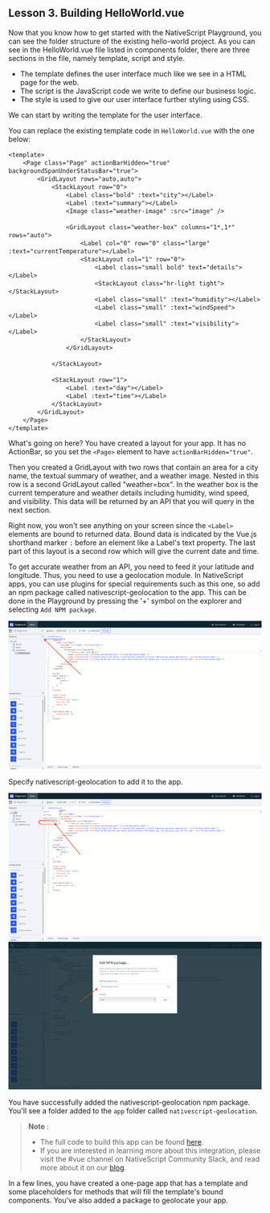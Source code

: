 ## Lesson 3. Building HelloWorld.vue

Now that you know how to get started with the NativeScript Playground, you can see the folder structure of the existing hello-world project. As you can see in the HelloWorld.vue file listed in components folder, there are three sections in the file, namely template, script and style. 

*  The template defines the user interface much like we see in a HTML page for the web. 
* The script is the JavaScript code we write to define our business logic.
* The style is used to give our user interface further styling using CSS.

We can start by writing the template for the user interface. 

You can replace the existing template code in `HelloWorld.vue` with the one below:

```
<template>
	<Page class="Page" actionBarHidden="true" backgroundSpanUnderStatusBar="true">
		<GridLayout rows="auto,auto">
			<StackLayout row="0">
				<Label class="bold" :text="city"></Label>
				<Label :text="summary"></Label>
				<Image class="weather-image" :src="image" />

				<GridLayout class="weather-box" columns="1*,1*" rows="auto">
					<Label col="0" row="0" class="large" :text="currentTemperature"></Label>
					<StackLayout col="1" row="0">
						<Label class="small bold" text="details"></Label>
						<StackLayout class="hr-light tight"></StackLayout>
						<Label class="small" :text="humidity"></Label>
						<Label class="small" :text="windSpeed"></Label>
						<Label class="small" :text="visibility"></Label>
					</StackLayout>
				</GridLayout>
			
			</StackLayout>
			
			<StackLayout row="1">
				<Label :text="day"></Label>
				<Label :text="time"></Label>
			</StackLayout>
		</GridLayout>
	</Page>
</template>
```

What's going on here? You have created a layout for your app. It has no ActionBar, so you set the `<Page>` element to have `actionBarHidden="true"`. 

Then you created a GridLayout with two rows that contain an area for a city name, the textual summary of weather, and a weather image. Nested in this row is a second GridLayout called "weather=box". In the weather box is the current temperature and weather details including humidity, wind speed, and visibility. This data will be returned by an API that you will query in the next section. 

Right now, you won't see anything on your screen since the `<Label>` elements are bound to returned data. Bound data is indicated by the Vue.js shorthand marker `:` before an element like a Label's text property. The last part of this layout is a second row which will give the current date and time.

To get accurate weather from an API, you need to feed it your latitude and longitude. Thus, you need to use a geolocation module. In NativeScript apps, you can use plugins for special requirements such as this one, so add an npm package called nativescript-geolocation to the app. This can be done in the Playground by pressing the '+' symbol on the explorer and selecting `Add NPM package`. 

![](images/npm-resources-1.png)

Specify nativescript-geolocation to add it to the app. 

![](images/npm-package-2.png)
![](images/npm-package-3.png)

You have successfully added the nativescript-geolocation npm package. You'll see a folder added to the `app` folder called `nativescript-geolocation`. 

 > **Note** : 
 > * The full code to build this app can be found [here](https://play.nativescript.org/?template=play-vue&id=E6YWpD&v=6).
 > * If you are interested in learning more about this integration, please visit the #vue channel on NativeScript Community Slack, and read more about it on our [blog](https://www.nativescript.org/search?start=0&q=vue).

In a few lines, you have created a one-page app that has a template and some placeholders for methods that will fill the template's bound components. You've also added a package to geolocate your app.
